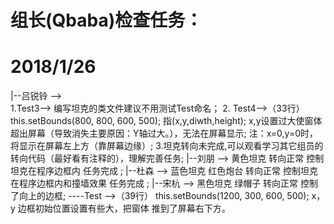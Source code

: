 # 组长(Qbaba)检查任务：
# 2018/1/26
	
	
|--吕锐铃 -->  
	1.Test3--> 编写坦克的类文件建议不用测试Test命名；
	2. Test4-->（33行） this.setBounds(800, 800, 600, 500); 指(x,y,diwth,height);
	x,y设置过大使窗体超出屏幕（导致消失主要原因：Y轴过大。），无法在屏幕显示; 注：x=0,y=0时，将显示在屏幕左上方（靠屏幕边缘）;
	3.坦克转向未完成,可以观看学习其它组员的转向代码（最好看有注释的），理解完善任务;
|--刘朋 --> 
		黄色坦克 转向正常  控制坦克在程序边框内 任务完成 ;
|--杜森 --> 
		蓝色坦克 红色炮台    转向正常 控制坦克在程序边框内和撞墙效果 任务完成 ;
|--宋杭 --> 
		黑色坦克 绿帽子    转向正常   控制了向上的边框;
	 ----Test -->（39行） this.setBounds(1200, 300, 600, 500); 
	  x，y 边框初始位置设置有些大，把窗体 推到了屏幕右下方。